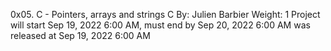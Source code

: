 0x05. C - Pointers, arrays and strings
C
 By: Julien Barbier
 Weight: 1
 Project will start Sep 19, 2022 6:00 AM, must end by Sep 20, 2022 6:00 AM
 was released at Sep 19, 2022 6:00 AM
